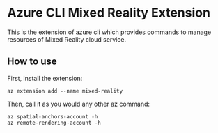 # Azure CLI Mixed Reality Extension #
This is the extension of azure cli which provides commands to manage resources of Mixed Reality cloud service.

## How to use ##
First, install the extension:
```
az extension add --name mixed-reality
```

Then, call it as you would any other az command:
```
az spatial-anchors-account -h
az remote-rendering-account -h
```